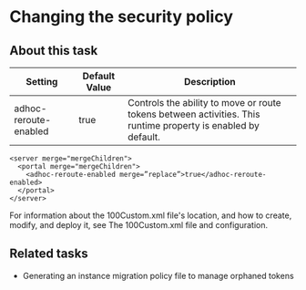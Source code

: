 # Changing the security policy

## About this task

| Setting               | Default Value   | Description                                                                                                   |
|-----------------------|-----------------|---------------------------------------------------------------------------------------------------------------|
| adhoc-reroute-enabled | true            | Controls the ability to move or route tokens between activities. This runtime property is enabled by default. |

```
<server merge="mergeChildren"> 
  <portal merge="mergeChildren"> 
    <adhoc-reroute-enabled merge=”replace”>true</adhoc-reroute-enabled>	 
  </portal>
</server>
```

For
information about the 100Custom.xml file's location, and how to create, modify,
and deploy it, see The 100Custom.xml file and configuration.

## Related tasks

- Generating an instance migration policy file to manage orphaned tokens